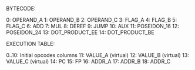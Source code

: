 BYTECODE:

0: OPERAND_A
1: OPERAND_B
2: OPERAND_C
3: FLAG_A
4: FLAG_B
5: FLAG_C
6: ADD
7: MUL
8: DEREF
9: JUMP
10: AUX
11: POSEIDON_16
12: POSEIDON_24
13: DOT_PRODUCT_EE
14: DOT_PRODUCT_BE

EXECUTION TABLE:

0..10: Initial opcodes columns
11: VALUE_A (virtual)
12: VALUE_B (virtual)
13: VALUE_C (virtual)
14: PC
15: FP
16: ADDR_A
17: ADDR_B
18: ADDR_C
